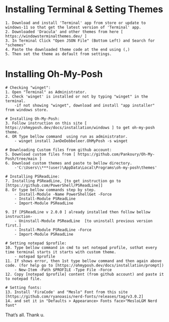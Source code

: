 # Installing Terminal & Setting Themes
	1. Download and install 'Terminal' app from store or update to windows-11 so that get the latest version of 'Terminal' app.
	2. Downloaded 'Dracula' and other themes from here [ https://windowsterminalthemes.dev/ ]
	3. In Terminal Click "Open JSON File" (Bottom Left) and Search for "schemes"
	4. Paste the downloaded theme code at the end using (,)
	5. Then set the theme as default from settings.


# Installing Oh-My-Posh
	# Checking "winget":
	1. Open "Terminal" as Administrator.
	2. Check 'winget' is installed or not by typing "winget" in the terminal.
		-if not showing "winget", download and install "app installer" from windows store.

	# Installing Oh-My-Posh:
	3. Follow instruction on this site [ https://ohmyposh.dev/docs/installation/windows ] to get oh-my-posh theme.
	4. OR Type bellow command  using run as administrator.
		- winget install JanDeDobbeleer.OhMyPosh -s winget

	# Downloading Custom files from github account:
	5. Download custom files from [ https://github.com/Pankoury/Oh-My-Posh/tree/main ]
	6. Download custom themes and paste to bellow directory.
		-'C:\Users\\***(user)\AppData\Local\Programs\oh-my-posh\themes'

	# Installing PSReadLine:
	7. Installing PSReadLine, [to get instruction go to [https://github.com/PowerShell/PSReadLine]]
	8. Or type bellow commands step by step.
		- Install-Module -Name PowerShellGet -Force
		- Install-Module PSReadLine
		- Import-Module PSReadLine

	9. If [PSReadLine v 2.0.0 ] already installed then follow bellow instruction-
		- Uninstall-Module PSReadLine  [to uninstall previous version first.]
		- Install-Module PSReadLine -Force
		- Import-Module PSReadLine

	# Setting notepad $profile:
	10. Type bellow command in cmd to set notepad profile, sothat every time terminal starts it starts with custom theme.
		- notepad $profile
	11. If shows error, then 1st type bellow command and then again above code. (for help go to [https://ohmyposh.dev/docs/installation/prompt])
		- New-Item -Path $PROFILE -Type File -Force
	12. Copy [notepad $profile] content (from github account) and paste it to notepad file.

	# Setting fonts:
	13. Install 'FiraCode' and "Meslo" Font from this site [https://github.com/ryanoasis/nerd-fonts/releases/tag/v3.0.2]
    14. and set it in "Defaults > Appearance> Fonts face>"MesloLGM Nerd font"

That’s all. Thank u.
